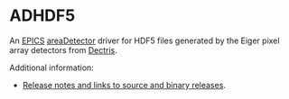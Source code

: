 ADHDF5
======
An 
[EPICS](http://www.aps.anl.gov/epics/) 
[areaDetector](http://cars.uchicago.edu/software/epics/areaDetector.html) 
driver for HDF5 files generated by the Eiger pixel array detectors from 
[Dectris](http://www.dectris.com).

Additional information:
* [Release notes and links to source and binary releases](RELEASE.md).
